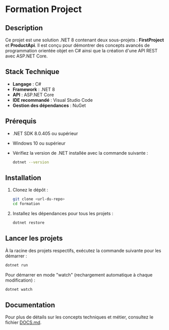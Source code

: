 # Formation Project

## Description

Ce projet est une solution .NET 8 contenant deux sous-projets : **FirstProject** et **ProductApi**. Il est conçu pour démontrer des concepts avancés de programmation orientée objet en C# ainsi que la création d'une API REST avec ASP.NET Core.

## Stack Technique

- **Langage** : C#
- **Framework** : .NET 8
- **API** : ASP.NET Core
- **IDE recommandé** : Visual Studio Code
- **Gestion des dépendances** : NuGet

## Prérequis

- .NET SDK 8.0.405 ou supérieur
- Windows 10 ou supérieur
- Vérifiez la version de .NET installée avec la commande suivante :

  ```bash
  dotnet --version
  ```

## Installation

1. Clonez le dépôt :

   ```bash
   git clone <url-du-repo>
   cd formation
   ```

2. Installez les dépendances pour tous les projets :

   ```bash
   dotnet restore
   ```

## Lancer les projets

À la racine des projets respectifs, exécutez la commande suivante pour les démarrer :

```bash
dotnet run
```

Pour démarrer en mode "watch" (rechargement automatique à chaque modification) :

```bash
dotnet watch
```

## Documentation

Pour plus de détails sur les concepts techniques et métier, consultez le fichier [DOCS.md](DOCS.md).
